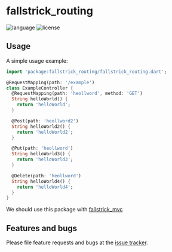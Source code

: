 # fallstrick_routing

![language](https://woolson.gitee.io/npmer-badge/ilcr-none-none-dart-ffffff-555555-%3E=2.7.0%20%3C3.0.0-ffffff-007ec6-r-t-t.svg)
![license](https://img.shields.io/github/license/Fallstrick/hosting)

## Usage

A simple usage example:

```dart
import 'package:fallstrick_routing/fallstrick_routing.dart';

@RequestMapping(path: '/example')
class ExampleController {
  @RequestMapping(path: 'heollword', method: 'GET')
  String helloWorld() {
    return 'helloWorld';
  }

  @Post(path: 'heollword2')
  String helloWorld2() {
    return 'helloWorld2';
  }

  @Put(path: 'heollword')
  String helloWorld3() {
    return 'helloWorld3';
  }

  @Delete(path: 'heollword')
  String helloWorld4() {
    return 'helloWorld4';
  }
}
```
We should use this package with [fallstrick_mvc][fallstrick_mvc]

## Features and bugs

Please file feature requests and bugs at the [issue tracker][tracker].

[tracker]: https://github.com/Fallstrick/routing/issues
[fallstrick_mvc]:https://github.com/Fallstrick/mvc